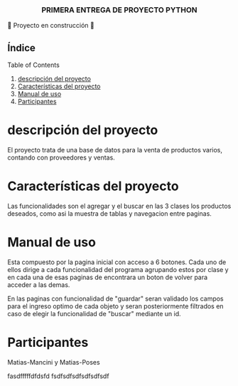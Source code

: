 <h3 align="center">PRIMERA ENTREGA DE PROYECTO PYTHON</h3>

:construction: Proyecto en construcción :construction:

## Índice
  <summary>Table of Contents</summary>
  <ol>
    <li><a href="# descripción del proyecto">descripción del proyecto</a></li>
    <li><a href="# Características del proyecto">Características del proyecto</a></li>
    <li><a href="# Manual de uso ">Manual de uso </a></li>
    <li><a href="# Participantes">Participantes</a></li>
  </ol>





# descripción del proyecto
El proyecto trata de una base de datos para la venta de productos varios, contando con proveedores y ventas.

# Características del proyecto
Las funcionalidades son el agregar y el buscar en las 3 clases los productos deseados, como asi la muestra de tablas y navegacion entre paginas.

# Manual de uso 
Esta compuesto por la pagina inicial con acceso a 6 botones. Cada uno de ellos dirige a cada funcionalidad del programa agrupando estos por clase y
en cada una de esas paginas de encontrara un boton de volver para acceder a las demas.

En las paginas con funcionalidad de "guardar" seran validado los campos para el ingreso optimo de cada objeto y seran posteriormente filtrados en caso de 
elegir la funcionalidad de "buscar" mediante un id.

# Participantes
Matias-Mancini y Matias-Poses 








fasdfffffdfdsfd fsdfsdfsdfsdfsdfsdf